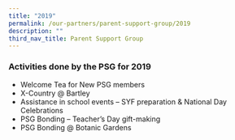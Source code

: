```yaml
---
title: "2019"
permalink: /our-partners/parent-support-group/2019
description: ""
third_nav_title: Parent Support Group
---
```

### Activities done by the PSG for 2019

* Welcome Tea for New PSG members
* X-Country @ Bartley
* Assistance in school events – SYF preparation & National Day Celebrations
* PSG Bonding – Teacher’s Day gift-making
* PSG Bonding @ Botanic Gardens